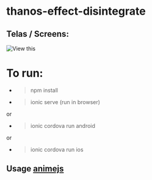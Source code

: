 # thanos-effect-disintegrate

## Telas / Screens: 

![View this](src/assets/gif.gif)

# To run:
* > npm install

* > ionic serve (run in browser)

or

* > ionic cordova run android 

or

* > ionic cordova run ios 

## Usage [animejs](https://animejs.com/) 
